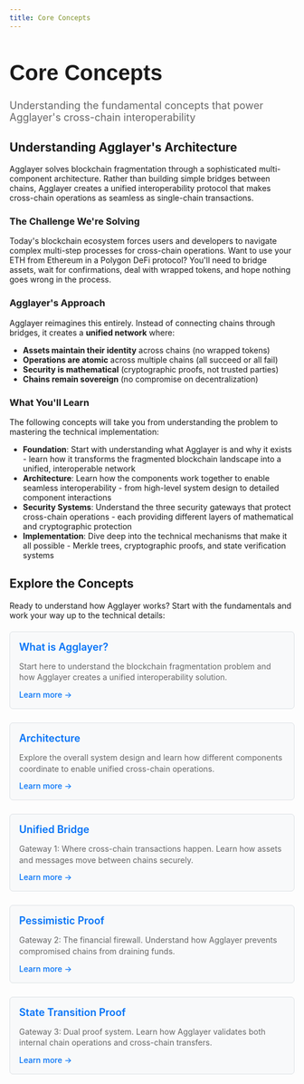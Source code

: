 ```yaml
---
title: Core Concepts
---
```


<!-- Page Header Component -->
<h1 style="text-align: left; font-size: 38px; font-weight: 700; font-family: 'Inter Tight', sans-serif;">
  Core Concepts
</h1>

<div style="text-align: left; margin: 0.5rem 0;">
  <p style="font-size: 18px; color: #666; max-width: 600px; margin: 0;">
    Understanding the fundamental concepts that power Agglayer's cross-chain interoperability
  </p>
</div>

## Understanding Agglayer's Architecture

Agglayer solves blockchain fragmentation through a sophisticated multi-component architecture. Rather than building simple bridges between chains, Agglayer creates a unified interoperability protocol that makes cross-chain operations as seamless as single-chain transactions.

### The Challenge We're Solving

Today's blockchain ecosystem forces users and developers to navigate complex multi-step processes for cross-chain operations. Want to use your ETH from Ethereum in a Polygon DeFi protocol? You'll need to bridge assets, wait for confirmations, deal with wrapped tokens, and hope nothing goes wrong in the process.

### Agglayer's Approach

Agglayer reimagines this entirely. Instead of connecting chains through bridges, it creates a **unified network** where:

- **Assets maintain their identity** across chains (no wrapped tokens)
- **Operations are atomic** across multiple chains (all succeed or all fail)
- **Security is mathematical** (cryptographic proofs, not trusted parties)
- **Chains remain sovereign** (no compromise on decentralization)

### What You'll Learn

The following concepts will take you from understanding the problem to mastering the technical implementation:

- **Foundation**: Start with understanding what Agglayer is and why it exists - learn how it transforms the fragmented blockchain landscape into a unified, interoperable network
- **Architecture**: Learn how the components work together to enable seamless interoperability - from high-level system design to detailed component interactions
- **Security Systems**: Understand the three security gateways that protect cross-chain operations - each providing different layers of mathematical and cryptographic protection
- **Implementation**: Dive deep into the technical mechanisms that make it all possible - Merkle trees, cryptographic proofs, and state verification systems

## Explore the Concepts

Ready to understand how Agglayer works? Start with the fundamentals and work your way up to the technical details:

<div style="display: flex; flex-direction: column; gap: 1rem; max-width: 800px; margin: 1rem 0;">

  <!-- What is Agglayer Card -->
  <div style="background: #f8f9fa; border: 1px solid #dee2e6; border-radius: 6px; padding: 1rem 1rem; margin: 0.25rem 0;">
    <h3 style="color: #0071F7; margin: 0 0 0.5rem 0; font-size: 18px; font-weight: 600;">
      What is Agglayer?
    </h3>
    <p style="color: #666; margin-bottom: 0.75rem; line-height: 1.4; font-size: 14px;">
      Start here to understand the blockchain fragmentation problem and how Agglayer creates a unified interoperability solution.
    </p>
    <a href="/agglayer/core-concepts/what-is-agglayer/" style="color: #0071F7; text-decoration: none; font-weight: 500; font-size: 14px;">
      Learn more →
    </a>
  </div>

  <!-- Architecture Card -->
  <div style="background: #f8f9fa; border: 1px solid #dee2e6; border-radius: 6px; padding: 1rem 1rem; margin: 0.25rem 0;">
    <h3 style="color: #0071F7; margin: 0 0 0.5rem 0; font-size: 18px; font-weight: 600;">
      Architecture
    </h3>
    <p style="color: #666; margin-bottom: 0.75rem; line-height: 1.4; font-size: 14px;">
      Explore the overall system design and learn how different components coordinate to enable unified cross-chain operations.
    </p>
    <a href="/agglayer/core-concepts/architecture/" style="color: #0071F7; text-decoration: none; font-weight: 500; font-size: 14px;">
      Learn more →
    </a>
  </div>

  <!-- Unified Bridge Card -->
  <div style="background: #f8f9fa; border: 1px solid #dee2e6; border-radius: 6px; padding: 1rem 1rem; margin: 0.25rem 0;">
    <h3 style="color: #0071F7; margin: 0 0 0.5rem 0; font-size: 18px; font-weight: 600;">
      Unified Bridge
    </h3>
    <p style="color: #666; margin-bottom: 0.75rem; line-height: 1.4; font-size: 14px;">
      Gateway 1: Where cross-chain transactions happen. Learn how assets and messages move between chains securely.
    </p>
    <a href="/agglayer/core-concepts/unified-bridge/introduction" style="color: #0071F7; text-decoration: none; font-weight: 500; font-size: 14px;">
      Learn more →
    </a>
  </div>

  <!-- Pessimistic Proof Card -->
  <div style="background: #f8f9fa; border: 1px solid #dee2e6; border-radius: 6px; padding: 1rem 1rem; margin: 0.25rem 0;">
    <h3 style="color: #0071F7; margin: 0 0 0.5rem 0; font-size: 18px; font-weight: 600;">
      Pessimistic Proof
    </h3>
    <p style="color: #666; margin-bottom: 0.75rem; line-height: 1.4; font-size: 14px;">
      Gateway 2: The financial firewall. Understand how Agglayer prevents compromised chains from draining funds.
    </p>
    <a href="/agglayer/core-concepts/pessimistic-proof/introduction" style="color: #0071F7; text-decoration: none; font-weight: 500; font-size: 14px;">
      Learn more →
    </a>
  </div>

  <!-- State Transition Proof Card -->
  <div style="background: #f8f9fa; border: 1px solid #dee2e6; border-radius: 6px; padding: 1rem 1rem; margin: 0.25rem 0;">
    <h3 style="color: #0071F7; margin: 0 0 0.5rem 0; font-size: 18px; font-weight: 600;">
      State Transition Proof
    </h3>
    <p style="color: #666; margin-bottom: 0.75rem; line-height: 1.4; font-size: 14px;">
      Gateway 3: Dual proof system. Learn how Agglayer validates both internal chain operations and cross-chain transfers.
    </p>
    <a href="/agglayer/core-concepts/state-transition-proof/introduction" style="color: #0071F7; text-decoration: none; font-weight: 500; font-size: 14px;">
      Learn more →
    </a>
  </div>

</div>
